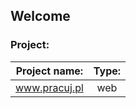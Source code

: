 ## Welcome



### Project:

| Project name: | Type: |
| :----:        | :----: |
| www.pracuj.pl | web   |

